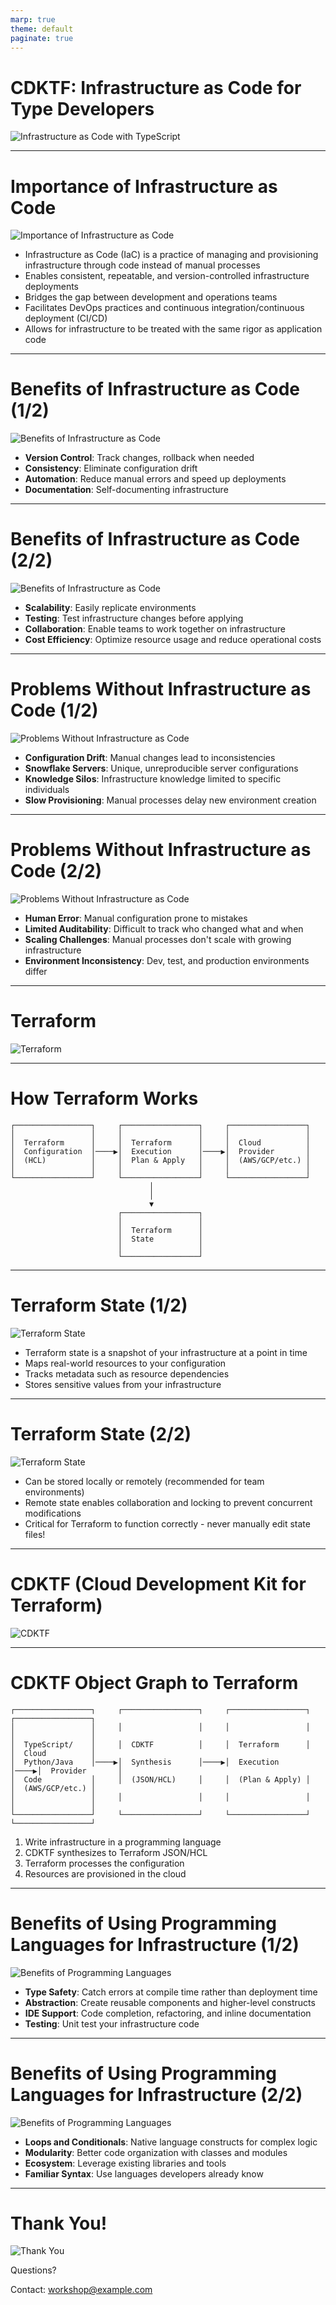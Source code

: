 ```yaml
---
marp: true
theme: default
paginate: true
---
```


# CDKTF: Infrastructure as Code for Type Developers

![Infrastructure as Code with TypeScript](images/title-slide.png)

---

# Importance of Infrastructure as Code

![Importance of Infrastructure as Code](images/importance-of-iac.png)

- Infrastructure as Code (IaC) is a practice of managing and provisioning infrastructure through code instead of manual processes
- Enables consistent, repeatable, and version-controlled infrastructure deployments
- Bridges the gap between development and operations teams
- Facilitates DevOps practices and continuous integration/continuous deployment (CI/CD)
- Allows for infrastructure to be treated with the same rigor as application code

---

# Benefits of Infrastructure as Code (1/2)

![Benefits of Infrastructure as Code](images/benefits-of-iac.png)

- **Version Control**: Track changes, rollback when needed
- **Consistency**: Eliminate configuration drift
- **Automation**: Reduce manual errors and speed up deployments
- **Documentation**: Self-documenting infrastructure

---

# Benefits of Infrastructure as Code (2/2)

![Benefits of Infrastructure as Code](images/benefits-of-iac.png)

- **Scalability**: Easily replicate environments
- **Testing**: Test infrastructure changes before applying
- **Collaboration**: Enable teams to work together on infrastructure
- **Cost Efficiency**: Optimize resource usage and reduce operational costs

---

# Problems Without Infrastructure as Code (1/2)

![Problems Without Infrastructure as Code](images/problems-without-iac.png)

- **Configuration Drift**: Manual changes lead to inconsistencies
- **Snowflake Servers**: Unique, unreproducible server configurations
- **Knowledge Silos**: Infrastructure knowledge limited to specific individuals
- **Slow Provisioning**: Manual processes delay new environment creation

---

# Problems Without Infrastructure as Code (2/2)

![Problems Without Infrastructure as Code](images/problems-without-iac.png)

- **Human Error**: Manual configuration prone to mistakes
- **Limited Auditability**: Difficult to track who changed what and when
- **Scaling Challenges**: Manual processes don't scale with growing infrastructure
- **Environment Inconsistency**: Dev, test, and production environments differ

---

# Terraform

![Terraform](images/terraform.png)

---

# How Terraform Works

```
┌─────────────────┐     ┌─────────────────┐     ┌─────────────────┐
│                 │     │                 │     │                 │
│  Terraform      │     │  Terraform      │     │  Cloud          │
│  Configuration  │────▶│  Execution      │────▶│  Provider       │
│  (HCL)          │     │  Plan & Apply   │     │  (AWS/GCP/etc.) │
│                 │     │                 │     │                 │
└─────────────────┘     └─────────────────┘     └─────────────────┘
                               │
                               │
                               ▼
                        ┌─────────────────┐
                        │                 │
                        │  Terraform      │
                        │  State          │
                        │                 │
                        └─────────────────┘
```

---

# Terraform State (1/2)

![Terraform State](images/terraform-state.png)

- Terraform state is a snapshot of your infrastructure at a point in time
- Maps real-world resources to your configuration
- Tracks metadata such as resource dependencies
- Stores sensitive values from your infrastructure

---

# Terraform State (2/2)

![Terraform State](images/terraform-state.png)

- Can be stored locally or remotely (recommended for team environments)
- Remote state enables collaboration and locking to prevent concurrent modifications
- Critical for Terraform to function correctly - never manually edit state files!

---

# CDKTF (Cloud Development Kit for Terraform)

![CDKTF](images/cdktf.png)

---

# CDKTF Object Graph to Terraform

```
┌─────────────────┐     ┌─────────────────┐     ┌─────────────────┐     ┌─────────────────┐
│                 │     │                 │     │                 │     │                 │
│  TypeScript/    │     │  CDKTF          │     │  Terraform      │     │  Cloud          │
│  Python/Java    │────▶│  Synthesis      │────▶│  Execution      │────▶│  Provider       │
│  Code           │     │  (JSON/HCL)     │     │  (Plan & Apply) │     │  (AWS/GCP/etc.) │
│                 │     │                 │     │                 │     │                 │
└─────────────────┘     └─────────────────┘     └─────────────────┘     └─────────────────┘
```

1. Write infrastructure in a programming language
2. CDKTF synthesizes to Terraform JSON/HCL
3. Terraform processes the configuration
4. Resources are provisioned in the cloud

---

# Benefits of Using Programming Languages for Infrastructure (1/2)

![Benefits of Programming Languages](images/benefits-of-programming-languages.png)

- **Type Safety**: Catch errors at compile time rather than deployment time
- **Abstraction**: Create reusable components and higher-level constructs
- **IDE Support**: Code completion, refactoring, and inline documentation
- **Testing**: Unit test your infrastructure code

---

# Benefits of Using Programming Languages for Infrastructure (2/2)

![Benefits of Programming Languages](images/benefits-of-programming-languages.png)

- **Loops and Conditionals**: Native language constructs for complex logic
- **Modularity**: Better code organization with classes and modules
- **Ecosystem**: Leverage existing libraries and tools
- **Familiar Syntax**: Use languages developers already know

---

# Thank You!

![Thank You](images/thank-you.png)

Questions?

Contact: workshop@example.com
